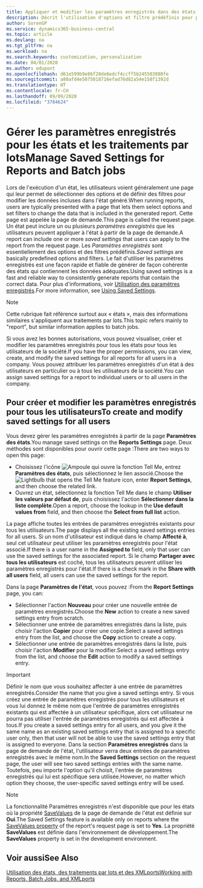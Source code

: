 ```yaml
---
title: Appliquer et modifier les paramètres enregistrés dans des états | Microsoft Docs
description: Décrit l'utilisation d'options et filtre prédéfinis pour personnaliser un état, et pour générer les données exactes.
author: SorenGP
ms.service: dynamics365-business-central
ms.topic: article
ms.devlang: na
ms.tgt_pltfrm: na
ms.workload: na
ms.search.keywords: customization, personalization
ms.date: 04/01/2020
ms.author: edupont
ms.openlocfilehash: d61e599b9e86f28de6edcf4ccff5b245503880fe
ms.sourcegitcommit: a80afd4e5075018716efad76d82a54e158f1392d
ms.translationtype: HT
ms.contentlocale: fr-CH
ms.lasthandoff: 09/09/2020
ms.locfileid: "3784624"
---
```

# <a name="manage-saved-settings-for-reports-and-batch-jobs"></a><span data-ttu-id="6d99c-103">Gérer les paramètres enregistrés pour les états et les traitements par lots</span><span class="sxs-lookup"><span data-stu-id="6d99c-103">Manage Saved Settings for Reports and Batch jobs</span></span>
<span data-ttu-id="6d99c-104">Lors de l'exécution d'un état, les utilisateurs voient généralement une page qui leur permet de sélectionner des options et de définir des filtres pour modifier les données incluses dans l'état généré.</span><span class="sxs-lookup"><span data-stu-id="6d99c-104">When running reports, users are typically presented with a page that lets them select options and set filters to change the data that is included in the generated report.</span></span> <span data-ttu-id="6d99c-105">Cette page est appelée la page de demande.</span><span class="sxs-lookup"><span data-stu-id="6d99c-105">This page is called the request page.</span></span> <span data-ttu-id="6d99c-106">Un état peut inclure un ou plusieurs *paramètres enregistrés* que les utilisateurs peuvent appliquer à l'état à partir de la page de demande.</span><span class="sxs-lookup"><span data-stu-id="6d99c-106">A report can include one or more *saved settings* that users can apply to the report from the request page.</span></span> <span data-ttu-id="6d99c-107">Les *Paramètres enregistrés* sont essentiellement des options et des filtres prédéfinis.</span><span class="sxs-lookup"><span data-stu-id="6d99c-107">*Saved settings* are basically predefined options and filters.</span></span> <span data-ttu-id="6d99c-108">Le fait d'utiliser les paramètres enregistrés est une façon rapide et fiable de générer de façon cohérente des états qui contiennent les données adéquates.</span><span class="sxs-lookup"><span data-stu-id="6d99c-108">Using saved settings is a fast and reliable way to consistently generate reports that contain the correct data.</span></span> <span data-ttu-id="6d99c-109">Pour plus d'informations, voir [Utilisation des paramètres enregistrés](ui-work-report.md#SavedSettings).</span><span class="sxs-lookup"><span data-stu-id="6d99c-109">For more information, see [Using Saved Settings](ui-work-report.md#SavedSettings).</span></span>

> [!NOTE]
> <span data-ttu-id="6d99c-110">Cette rubrique fait référence surtout aux « états », mais des informations similaires s'appliquent aux traitements par lots.</span><span class="sxs-lookup"><span data-stu-id="6d99c-110">This topic refers mainly to "report", but similar information applies to batch jobs.</span></span>

<span data-ttu-id="6d99c-111">Si vous avez les bonnes autorisations, vous pouvez visualiser, créer et modifier les paramètres enregistrés pour tous les états pour tous les utilisateurs de la société.</span><span class="sxs-lookup"><span data-stu-id="6d99c-111">If you have the proper permissions, you can view, create, and modify the saved settings for all reports for all users in a company.</span></span> <span data-ttu-id="6d99c-112">Vous pouvez attribuer les paramètres enregistrés d'un état à des utilisateurs en particulier ou à tous les utilisateurs de la société.</span><span class="sxs-lookup"><span data-stu-id="6d99c-112">You can assign saved settings for a report to individual users or to all users in the company.</span></span>

<!--
## Apply saved settings to a report
1. Open the report.

   The request page appears.    
2. In the **Saved Settings** section of the page, set the **Name** field  to the saved settings that you want to use.

   The **Saved Settings** section only appears if the report has been run before or if there are existing saved settings entries. The saved settings entry called **Last used options and filters** is always available. These settings are the option and filter values that were used the last time you ran the report.

-->

## <a name="to-create-and-modify-saved-settings-for-all-users"></a><span data-ttu-id="6d99c-113">Pour créer et modifier les paramètres enregistrés pour tous les utilisateurs</span><span class="sxs-lookup"><span data-stu-id="6d99c-113">To create and modify saved settings for all users</span></span>
<span data-ttu-id="6d99c-114">Vous devez gérer les paramètres enregistrés à partir de la page **Paramètres des états**.</span><span class="sxs-lookup"><span data-stu-id="6d99c-114">You manage saved settings on the **Reports Settings** page.</span></span> <span data-ttu-id="6d99c-115">Deux méthodes sont disponibles pour ouvrir cette page :</span><span class="sxs-lookup"><span data-stu-id="6d99c-115">There are two ways to open this page:</span></span>
-   <span data-ttu-id="6d99c-116">Choisissez l'icône ![Ampoule qui ouvre la fonction Tell Me](media/ui-search/search_small.png "Dites-moi ce que vous voulez faire"), entrez **Paramètres des états**, puis sélectionnez le lien associé.</span><span class="sxs-lookup"><span data-stu-id="6d99c-116">Choose the ![Lightbulb that opens the Tell Me feature](media/ui-search/search_small.png "Tell me what you want to do") icon, enter **Report Settings**, and then choose the related link.</span></span>
-   <span data-ttu-id="6d99c-117">Ouvrez un état, sélectionnez la fonction Tell Me dans le champ **Utiliser les valeurs par défaut de**, puis choisissez l'action **Sélectionner dans la liste complète**.</span><span class="sxs-lookup"><span data-stu-id="6d99c-117">Open a report, choose the lookup in the **Use default values from** field, and then choose the **Select from full list** action.</span></span>

<span data-ttu-id="6d99c-118">La page affiche toutes les entrées de paramètres enregistrés existants pour tous les utilisateurs.</span><span class="sxs-lookup"><span data-stu-id="6d99c-118">The page displays all the existing saved settings entries for all users.</span></span> <span data-ttu-id="6d99c-119">Si un nom d'utilisateur est indiqué dans le champ **Affecté à**, seul cet utilisateur peut utiliser les paramètres enregistrés pour l'état associé.</span><span class="sxs-lookup"><span data-stu-id="6d99c-119">If there is a user name in the **Assigned to** field, only that user can use the saved settings for the associated report.</span></span> <span data-ttu-id="6d99c-120">Si le champ **Partager avec tous les utilisateurs** est coché, tous les utilisateurs peuvent utiliser les paramètres enregistrés pour l'état.</span><span class="sxs-lookup"><span data-stu-id="6d99c-120">If there is a check mark in the **Share with all users** field, all users can use the saved settings for the report.</span></span>

<span data-ttu-id="6d99c-121">Dans la page **Paramètres de l'état**, vous pouvez :</span><span class="sxs-lookup"><span data-stu-id="6d99c-121">From the **Report Settings** page, you can:</span></span>
-   <span data-ttu-id="6d99c-122">Sélectionner l'action **Nouveau** pour créer une nouvelle entrée de paramètres enregistrés.</span><span class="sxs-lookup"><span data-stu-id="6d99c-122">Choose the **New** action to create a new saved settings entry from scratch.</span></span>
-   <span data-ttu-id="6d99c-123">Sélectionner une entrée de paramètres enregistrés dans la liste, puis choisir l'action **Copier** pour créer une copie.</span><span class="sxs-lookup"><span data-stu-id="6d99c-123">Select a saved settings entry from the list, and choose the **Copy** action to create a copy.</span></span>
-   <span data-ttu-id="6d99c-124">Sélectionner une entrée de paramètres enregistrés dans la liste, puis choisir l'action **Modifier** pour la modifier.</span><span class="sxs-lookup"><span data-stu-id="6d99c-124">Select a saved settings entry from the list, and choose the **Edit** action to modify a saved settings entry.</span></span>

> [!Important]
> <span data-ttu-id="6d99c-125">Définir le nom que vous souhaitez affecter à une entrée de paramètres enregistrés.</span><span class="sxs-lookup"><span data-stu-id="6d99c-125">Consider the name that you give a saved settings entry.</span></span> <span data-ttu-id="6d99c-126">Si vous créez une entrée de paramètres enregistrés pour tous les utilisateurs et vous lui donnez le même nom que l'entrée de paramètres enregistrés existants qui est affectée à un utilisateur spécifique, alors cet utilisateur ne pourra pas utiliser l'entrée de paramètres enregistrés qui est affectée à tous.</span><span class="sxs-lookup"><span data-stu-id="6d99c-126">If you create a saved settings entry for all users, and you give it the same name as an existing saved settings entry that is assigned to a specific user only, then that user will not be able to use the saved settings entry that is assigned to everyone.</span></span>  <span data-ttu-id="6d99c-127">Dans la section **Paramètres enregistrés** dans la page de demande de l'état, l'utilisateur verra deux entrées de paramètres enregistrés avec le même nom.</span><span class="sxs-lookup"><span data-stu-id="6d99c-127">In the **Saved Settings** section on the request page, the user will see two saved settings entries with the same name.</span></span> <span data-ttu-id="6d99c-128">Toutefois, peu importe l'option qu'il choisit, l'entrée de paramètres enregistrés qui lui est spécifique sera utilisée.</span><span class="sxs-lookup"><span data-stu-id="6d99c-128">However, no matter which option they choose, the user-specific saved settings entry will be used.</span></span>

> [!NOTE]
> <span data-ttu-id="6d99c-129">La fonctionnalité Paramètres enregistrés n'est disponible que pour les états où la propriété [SaveValues](/dynamics365/business-central/dev-itpro/developer/properties/devenv-savevalues-property) de la page de demande de l'état est définie sur **Oui**.</span><span class="sxs-lookup"><span data-stu-id="6d99c-129">The Saved Settings feature is available only on reports where the [SaveValues property](/dynamics365/business-central/dev-itpro/developer/properties/devenv-savevalues-property) of the report's request page is set to **Yes**.</span></span> <span data-ttu-id="6d99c-130">La propriété **SaveValues** est définie dans l'environnement de développement.</span><span class="sxs-lookup"><span data-stu-id="6d99c-130">The **SaveValues** property is set in the development environment.</span></span>  

## <a name="see-also"></a><span data-ttu-id="6d99c-131">Voir aussi</span><span class="sxs-lookup"><span data-stu-id="6d99c-131">See Also</span></span>
[<span data-ttu-id="6d99c-132">Utilisation des états, des traitements par lots et des XMLports</span><span class="sxs-lookup"><span data-stu-id="6d99c-132">Working with Reports, Batch Jobs, and XMLports</span></span>](ui-work-report.md)  
